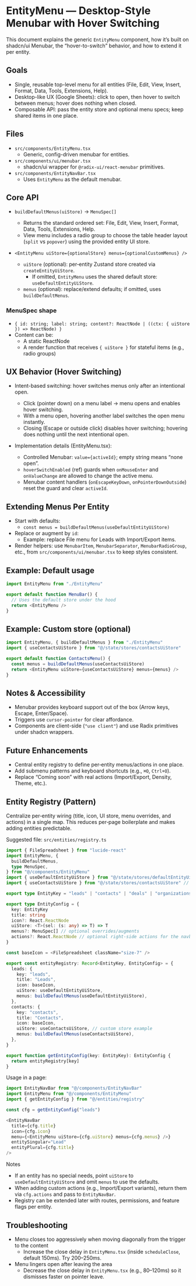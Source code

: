 # EntityMenu — Desktop-Style Menubar with Hover Switching

This document explains the generic `EntityMenu` component, how it’s built on shadcn/ui Menubar, the “hover-to-switch” behavior, and how to extend it per entity.

## Goals

- Single, reusable top-level menu for all entities (File, Edit, View, Insert, Format, Data, Tools, Extensions, Help).
- Desktop-like UX (Google Sheets): click to open, then hover to switch between menus; hover does nothing when closed.
- Composable API: pass the entity store and optional menu specs; keep shared items in one place.

## Files

- `src/components/EntityMenu.tsx`
  - Generic, config-driven menubar for entities.
- `src/components/ui/menubar.tsx`
  - shadcn/ui wrapper for `@radix-ui/react-menubar` primitives.
- `src/components/EntityNavBar.tsx`
  - Uses `EntityMenu` as the default menubar.

## Core API

- `buildDefaultMenus(uiStore)` → `MenuSpec[]`

  - Returns the standard ordered set: File, Edit, View, Insert, Format, Data, Tools, Extensions, Help.
  - View menu includes a radio group to choose the table header layout (`split` vs `popover`) using the provided entity UI store.

- `<EntityMenu uiStore={optionalStore} menus={optionalCustomMenus} />`
  - `uiStore` (optional): per‑entity Zustand store created via `createEntityUiStore`.
    - If omitted, `EntityMenu` uses the shared default store: `useDefaultEntityUiStore`.
  - `menus` (optional): replace/extend defaults; if omitted, uses `buildDefaultMenus`.

### MenuSpec shape

- `{ id: string; label: string; content?: ReactNode | ((ctx: { uiStore }) => ReactNode) }`
- Content can be:
  - A static ReactNode
  - A render function that receives `{ uiStore }` for stateful items (e.g., radio groups)

## UX Behavior (Hover Switching)

- Intent-based switching: hover switches menus only after an intentional open.

  - Click (pointer down) on a menu label → menu opens and enables hover switching.
  - With a menu open, hovering another label switches the open menu instantly.
  - Closing (Escape or outside click) disables hover switching; hovering does nothing until the next intentional open.

- Implementation details (EntityMenu.tsx):
  - Controlled Menubar: `value={activeId}`; empty string means “none open”.
  - `hoverSwitchEnabled` (ref) guards when `onMouseEnter` and `onValueChange` are allowed to change the active menu.
  - Menubar content handlers (`onEscapeKeyDown`, `onPointerDownOutside`) reset the guard and clear `activeId`.

## Extending Menus Per Entity

- Start with defaults:
  - `const menus = buildDefaultMenus(useDefaultEntityUiStore)`
- Replace or augment by `id`:
  - Example: replace File menu for Leads with Import/Export items.
- Render helpers: use `MenubarItem`, `MenubarSeparator`, `MenubarRadioGroup`, etc., from `src/components/ui/menubar.tsx` to keep styles consistent.

## Example: Default usage

```ts
import EntityMenu from "./EntityMenu"

export default function MenuBar() {
  // Uses the default store under the hood
  return <EntityMenu />
}
```

## Example: Custom store (optional)

```ts
import EntityMenu, { buildDefaultMenus } from "./EntityMenu"
import { useContactsUiStore } from "@/state/stores/contactsUiStore"

export default function ContactsMenu() {
  const menus = buildDefaultMenus(useContactsUiStore)
  return <EntityMenu uiStore={useContactsUiStore} menus={menus} />
}
```

## Notes & Accessibility

- Menubar provides keyboard support out of the box (Arrow keys, Escape, Enter/Space).
- Triggers use `cursor-pointer` for clear affordance.
- Components are client-side (`"use client"`) and use Radix primitives under shadcn wrappers.

## Future Enhancements

- Central entity registry to define per‑entity menus/actions in one place.
- Add submenu patterns and keyboard shortcuts (e.g., `⌘O`, `Ctrl+O`).
- Replace “Coming soon” with real actions (Import/Export, Density, Theme, etc.).

## Entity Registry (Pattern)

Centralize per‑entity wiring (title, icon, UI store, menu overrides, and actions) in a single map. This reduces per‑page boilerplate and makes adding entities predictable.

Suggested file: `src/entities/registry.ts`

```ts
import { FileSpreadsheet } from "lucide-react"
import EntityMenu, {
  buildDefaultMenus,
  type MenuSpec,
} from "@/components/EntityMenu"
import { useDefaultEntityUiStore } from "@/state/stores/defaultEntityUiStore"
import { useContactsUiStore } from "@/state/stores/contactsUiStore" // optional example

export type EntityKey = "leads" | "contacts" | "deals" | "organizations"

export type EntityConfig = {
  key: EntityKey
  title: string
  icon?: React.ReactNode
  uiStore: <T>(sel: (s: any) => T) => T
  menus?: MenuSpec[] // optional overrides/augments
  actions?: React.ReactNode // optional right-side actions for the navbar
}

const baseIcon = <FileSpreadsheet className="size-7" />

export const entityRegistry: Record<EntityKey, EntityConfig> = {
  leads: {
    key: "leads",
    title: "Leads",
    icon: baseIcon,
    uiStore: useDefaultEntityUiStore,
    menus: buildDefaultMenus(useDefaultEntityUiStore),
  },
  contacts: {
    key: "contacts",
    title: "Contacts",
    icon: baseIcon,
    uiStore: useContactsUiStore, // custom store example
    menus: buildDefaultMenus(useContactsUiStore),
  },
}

export function getEntityConfig(key: EntityKey): EntityConfig {
  return entityRegistry[key]
}
```

Usage in a page:

```ts
import EntityNavBar from "@/components/EntityNavBar"
import EntityMenu from "@/components/EntityMenu"
import { getEntityConfig } from "@/entities/registry"

const cfg = getEntityConfig("leads")

<EntityNavBar
  title={cfg.title}
  icon={cfg.icon}
  menu={<EntityMenu uiStore={cfg.uiStore} menus={cfg.menus} />}
  entitySingular="Lead"
  entityPlural={cfg.title}
/>
```

Notes

- If an entity has no special needs, point `uiStore` to `useDefaultEntityUiStore` and omit `menus` to use the defaults.
- When adding custom actions (e.g., Import/Export variants), return them via `cfg.actions` and pass to `EntityNavBar`.
- Registry can be extended later with routes, permissions, and feature flags per entity.

## Troubleshooting

- Menu closes too aggressively when moving diagonally from the trigger to the content
  - Increase the close delay in `EntityMenu.tsx` (inside `scheduleClose`, default 150ms). Try 200–250ms.
- Menu lingers open after leaving the area
  - Decrease the close delay in `EntityMenu.tsx` (e.g., 80–120ms) so it dismisses faster on pointer leave.

